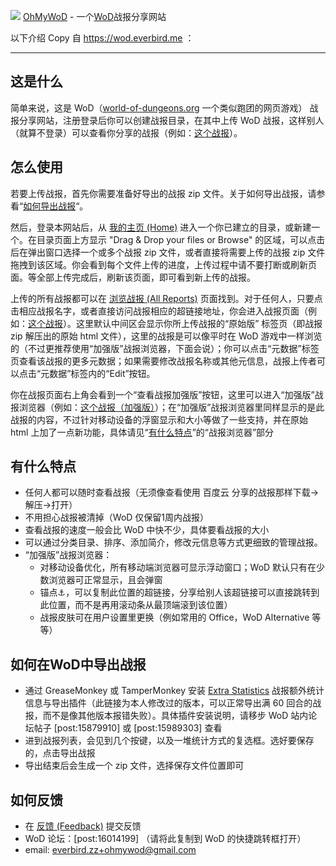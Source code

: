 ![](https://wod.everbird.me/static/img/favicon.ico) [OhMyWoD](https://wod.everbird.me) - 一个[WoD](https://world-of-dungeons.org)战报分享网站

以下介绍 Copy 自 https://wod.everbird.me ：

---

## 这是什么

简单来说，这是 WoD（[world-of-dungeons.org](https://world-of-dungeons.org) 一个类似跑团的网页游戏） 战报分享网站，注册登录后你可以创建战报目录，在其中上传 WoD 战报，这样别人（就算不登录）可以查看你分享的战报（例如：[这个战报](https://wod.everbird.me/r/report/126)）。

## 怎么使用

若要上传战报，首先你需要准备好导出的战报 zip 文件。关于如何导出战报，请参看“[如何导出战报](#如何在WoD中导出战报)“。

然后，登录本网站后，从 [我的主页 (Home)](https://wod.everbird.me/r/) 进入一个你已建立的目录，或新建一个。在目录页面上方显示 "Drag & Drop your files or Browse" 的区域，可以点击后在弹出窗口选择一个或多个战报 zip 文件，或者直接将需要上传的战报 zip 文件拖拽到该区域。你会看到每个文件上传的进度，上传过程中请不要打断或刷新页面。等全部上传完成后，刷新该页面，即可看到新上传的战报。

上传的所有战报都可以在 [浏览战报 (All Reports)](https://wod.everbird.me/r/all) 页面找到。对于任何人，只要点击相应战报名字，或者直接访问战报相应的超链接地址，你会进入战报页面（例如：[这个战报](https://wod.everbird.me//r/report/126)）。这里默认中间区会显示你所上传战报的“原始版” 标签页（即战报 zip 解压出的原始 html 文件），这里的战报是可以像平时在 WoD 游戏中一样浏览的（不过更推荐使用“加强版”战报浏览器，下面会说）；你可以点击“元数据”标签页查看该战报的更多元数据；如果需要修改战报名称或其他元信息，战报上传者可以点击“元数据”标签内的“Edit”按钮。

你在战报页面右上角会看到一个“查看战报加强版”按钮，这里可以进入“加强版”战报浏览器（例如：[这个战报（加强版）](https://wod.everbird.me/r/report/126/reader/)）；在“加强版”战报浏览器里同样显示的是此战报的内容，不过针对移动设备的浮窗显示和大小等做了一些支持，并在原始 html 上加了一点新功能，具体请见“[有什么特点](#有什么特点)”的“战报浏览器”部分

## 有什么特点

- 任何人都可以随时查看战报（无须像查看使用 百度云 分享的战报那样下载->解压->打开）
- 不用担心战报被清掉（WoD 仅保留1周内战报）
- 查看战报的速度一般会比 WoD 中快不少，具体要看战报的大小
- 可以通过分类目录、排序、添加简介，修改元信息等方式更细致的管理战报。
- “加强版”战报浏览器：
  - 对移动设备优化，所有移动端浏览器可显示浮动窗口；WoD 默认只有在少数浏览器可正常显示，且会弹窗
  - 锚点⚓，可以复制此位置的超链接，分享给别人该超链接可以直接跳转到此位置，而不是再用滚动条从最顶端滚到该位置️）
  - 战报皮肤可在用户设置里更换（例如常用的 Office，WoD Alternative 等等）

## 如何在WoD中导出战报

- 通过 GreaseMonkey 或 TamperMonkey 安装 [Extra Statistics](https://wod.everbird.me/static/js/extra_statistics.user.js)  战报额外统计信息与导出插件（此链接为本人修改过的版本，可以正常导出满 60 回合的战报，而不是像其他版本报错失败）。具体插件安装说明，请移步 WoD 站内论坛帖子 [post:15879910] 或 [post:15989303] 查看
- 进到战报列表，会见到几个按键，以及一堆统计方式的复选框。选好要保存的，点击导出战报
- 导出结束后会生成一个 zip 文件，选择保存文件位置即可

## 如何反馈

- 在 [反馈 (Feedback)](https://wod.everbird.me/feedback) 提交反馈
- WoD 论坛：[post:16014199] （请将此复制到 WoD 的快捷跳转框打开）
- email: everbird.zz+ohmywod@gmail.com
